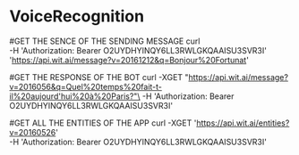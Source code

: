 # VoiceRecognition

#GET THE SENCE OF THE SENDING MESSAGE
curl \
   -H 'Authorization: Bearer O2UYDHYINQY6LL3RWLGKQAAISU3SVR3I' \
   'https://api.wit.ai/message?v=20161212&q=Bonjour%20Fortunat'

#GET THE RESPONSE OF THE BOT
curl -XGET "https://api.wit.ai/message?v=2016056&q=Quel%20temps%20fait-t-il%20aujourd'hui%20à%20Paris?"\
-H 'Authorization: Bearer O2UYDHYINQY6LL3RWLGKQAAISU3SVR3I'

#GET ALL THE ENTITIES OF THE APP
curl -XGET 'https://api.wit.ai/entities?v=20160526' \
-H 'Authorization: Bearer O2UYDHYINQY6LL3RWLGKQAAISU3SVR3I'
